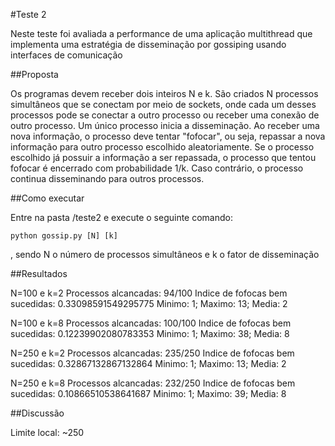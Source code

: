 #Teste 2

Neste teste foi avaliada a performance de uma aplicação multithread que implementa uma estratégia de disseminação por gossiping usando interfaces de comunicação

##Proposta

Os programas devem receber dois inteiros N e k. São criados N processos simultâneos que se conectam por meio de sockets, onde cada um desses processos pode se conectar a outro processo ou receber uma conexão de outro processo. Um único processo inicia a disseminação. Ao receber uma nova informação, o processo deve tentar "fofocar", ou seja, repassar a nova informação para outro processo escolhido aleatoriamente. Se o processo escolhido já possuir a informação a ser repassada, o processo que tentou fofocar é encerrado com probabilidade 1/k. Caso contrário, o processo continua disseminando para outros processos.


##Como executar

Entre na pasta /teste2 e execute o seguinte comando:
```
python gossip.py [N] [k]
```
, sendo N o número de processos simultâneos e k o fator de disseminação

##Resultados

N=100 e k=2
Processos alcancadas: 94/100
Indice de fofocas bem sucedidas: 0.33098591549295775
Minimo: 1; Maximo: 13; Media: 2

N=100 e k=8
Processos alcancadas: 100/100
Indice de fofocas bem sucedidas: 0.12239902080783353
Minimo: 1; Maximo: 38; Media: 8

N=250 e k=2
Processos alcancadas: 235/250
Indice de fofocas bem sucedidas: 0.32867132867132864
Minimo: 1; Maximo: 13; Media: 2

N=250 e k=8
Processos alcancadas: 232/250
Indice de fofocas bem sucedidas: 0.10866510538641687
Minimo: 1; Maximo: 39; Media: 8




##Discussão

Limite local: ~250